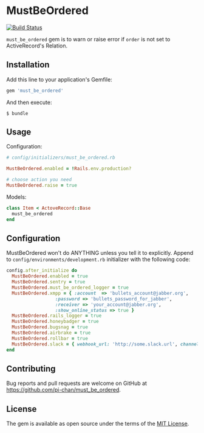 # MustBeOrdered

[![Build Status](https://travis-ci.org/pi-chan/must_be_ordered.svg?branch=master)](https://travis-ci.org/pi-chan/must_be_ordered)

`must_be_ordered` gem is to warn or raise error if `order` is not set to ActiveRecord's Relation.

## Installation

Add this line to your application's Gemfile:

```ruby
gem 'must_be_ordered'
```

And then execute:

    $ bundle


## Usage

Configuration:

```ruby
# config/initializers/must_be_ordered.rb

MustBeOrdered.enabled = !Rails.env.production?

# choose action you need
MustBeOrdered.raise = true
```

Models:

```ruby
class Item < ActoveRecord::Base
  must_be_ordered
end
```

## Configuration

MustBeOrdered won't do ANYTHING unless you tell it to explicitly. Append to
`config/environments/development.rb` initializer with the following code:

```ruby
config.after_initialize do
  MustBeOrdered.enabled = true
  MustBeOrdered.sentry = true
  MustBeOrdered.must_be_ordered_logger = true
  MustBeOrdered.xmpp = { :account  => 'bullets_account@jabber.org',
                  :password => 'bullets_password_for_jabber',
                  :receiver => 'your_account@jabber.org',
                  :show_online_status => true }
  MustBeOrdered.rails_logger = true
  MustBeOrdered.honeybadger = true
  MustBeOrdered.bugsnag = true
  MustBeOrdered.airbrake = true
  MustBeOrdered.rollbar = true
  MustBeOrdered.slack = { webhook_url: 'http://some.slack.url', channel: '#default', username: 'notifier' }
end
```

## Contributing

Bug reports and pull requests are welcome on GitHub at https://github.com/pi-chan/must_be_ordered.

## License

The gem is available as open source under the terms of the [MIT License](https://opensource.org/licenses/MIT).
